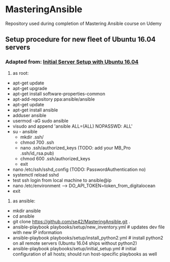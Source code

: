 # MasteringAnsible
Repository used during completion of Mastering Ansible course on Udemy

## Setup procedure for new fleet of Ubuntu 16.04 servers
### Adapted from: [Initial Server Setup with Ubuntu 16.04](https://www.digitalocean.com/community/tutorials/initial-server-setup-with-ubuntu-16-04)

1. as root:
  - apt-get update
  - apt-get upgrade
  - apt-get install software-properties-common
  - apt-add-repository ppa:ansible/ansible
  - apt-get update
  - apt-get install ansible
  - adduser ansible
  - usermod -aG sudo ansible
  - visudo and append 'ansible ALL=(ALL) NOPASSWD: ALL'
  - su - ansible
    - mkdir .ssh/
    - chmod 700 .ssh
    - nano .ssh/authorized_keys (TODO: add your MB_Pro .ssh/id_rsa.pub)
    - chmod 600 .ssh/authorized_keys
    - exit
  - nano /etc/ssh/sshd_config (TODO: PasswordAuthentication no)
  - systemctl reload sshd
  - test ssh login from local machine to ansible@ip
  - nano /etc/environment --> DO_API_TOKEN=token_from_digitalocean
  - exit

1. as ansible:
  - mkdir ansible
  - cd ansible
  - git clone https://github.com/se42/MasteringAnsible.git .
  - ansible-playbook playbooks/setup/new_inventory.yml # updates dev file with new IP information
  - ansible-playbook playbooks/setup/install_python2.yml # install python2 on all remote servers (Ubuntu 16.04 ships without python2)
  - ansible-playbook playbooks/setup/initial_setup.yml # initial configuration of all hosts; should run host-specific playbooks as well
